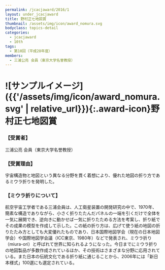 ```yaml
---
permalink: /jcacjaward/2016/1
layout: under_jcacjaward
title: 野村正七地図賞
thumbnail: /assets/img/icon/award_nomura.svg
bodyclass: topics-detail
categories:
  - jcacjaward
  - 10th
tags:
  - 第10回（平成28年度）
members:
  - 三浦公亮 会員（東京大学名誉教授）
---
```


# ![サンプルイメージ]({{'/assets/img/icon/award_nomura.svg' | relative_url}}){:.award-icon}野村正七地図賞

### 【受賞者】

三浦公亮 会員（東京大学名誉教授）

### 【受賞理由】

宇宙構造物と地図という異なる分野を貫く着想により、優れた地図の折り方であるミウラ折りを発明した。

### 【ミウラ折りについて】

航空宇宙工学者である三浦会員は、人工衛星装置の開発研究の中で、1970年、簡素な構造でありながら、小さく折りたたんだパネルの一端を引くだけで全体を一気に展開でき、逆向きに動かせば一気に折りたためる方法を考案し、折り紙でその成果の模型を作成して示した。この紙の折り方は、広げて使う紙の地図の折りたたみ方としても大変優れたものであり、日本国際地図学会（現在の日本地図学会）や国際地図学会議（ICC東京、1980年）などで発表され、ミウラ折り（miura-ori）と呼ばれて世界に知られるようになった。今日までにミウラ折りの地図製品が多数作成されているほか、その技術はさまざまな分野に応用されている。また日本の伝統文化である折り紙に通じることから、2006年には「新日本様式」100選にも選定されている。
